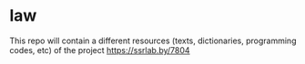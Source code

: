 # law
This repo will contain a different resources (texts, dictionaries, programming codes, etc) of the project https://ssrlab.by/7804
